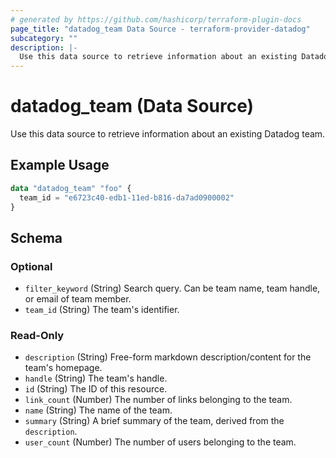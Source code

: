 ```yaml
---
# generated by https://github.com/hashicorp/terraform-plugin-docs
page_title: "datadog_team Data Source - terraform-provider-datadog"
subcategory: ""
description: |-
  Use this data source to retrieve information about an existing Datadog team.
---
```


# datadog_team (Data Source)

Use this data source to retrieve information about an existing Datadog team.

## Example Usage

```terraform
data "datadog_team" "foo" {
  team_id = "e6723c40-edb1-11ed-b816-da7ad0900002"
}
```

<!-- schema generated by tfplugindocs -->
## Schema

### Optional

- `filter_keyword` (String) Search query. Can be team name, team handle, or email of team member.
- `team_id` (String) The team's identifier.

### Read-Only

- `description` (String) Free-form markdown description/content for the team's homepage.
- `handle` (String) The team's handle.
- `id` (String) The ID of this resource.
- `link_count` (Number) The number of links belonging to the team.
- `name` (String) The name of the team.
- `summary` (String) A brief summary of the team, derived from the `description`.
- `user_count` (Number) The number of users belonging to the team.
